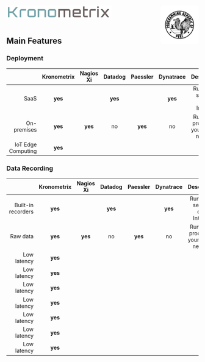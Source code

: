 <img src="/docs/img/k-logo.png" align="left" height="35" width="275" />
<img src="/docs/img/perl_logo.png" align="right" height="100" width="100" />
<br/><br/>
<br/>

## Main Features


### Deployment

|| Kronometrix | Nagios Xi | Datadog | Paessler | Dynatrace | Description |
|------:|:------:|:------:|:------:|:------:|:------:|:------:| 
| SaaS | **yes** |  | **yes** | | **yes** | Run it as a service, over Internet |
| On-premises | **yes** | **yes** | no | **yes** | no | Run it as a product on your private network |  
| IoT Edge Computing | **yes** | | | | |


### Data Recording

|| Kronometrix | Nagios Xi | Datadog | Paessler | Dynatrace | Description |
|------:|:------:|:------:|:------:|:------:|:------:|:------:| 
| Built-in recorders | **yes** |  | **yes** | | **yes** | Run it as a service, over Internet |
| Raw data | **yes** | **yes** | no | **yes** | no | Run it as a product on your private network |  
| Low latency | **yes** | | | | |
| Low latency | **yes** | | | | |
| Low latency | **yes** | | | | |
| Low latency | **yes** | | | | |
| Low latency | **yes** | | | | |
| Low latency | **yes** | | | | |
| Low latency | **yes** | | | | |


